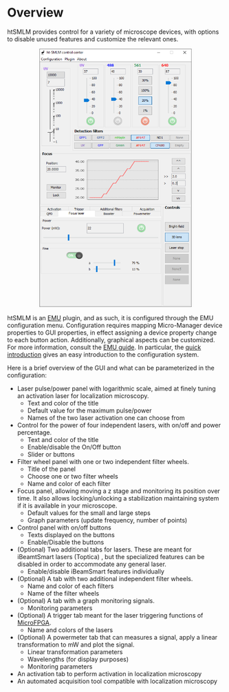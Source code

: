 # Overview

htSMLM provides control for a variety of microscope devices, with options to disable unused features and customize the relevant ones.

<p align="center">
  <img height="600" src="img/htsmlm.png">
</p>

htSMLM is an [EMU]( https://github.com/jdeschamps/EMU ) plugin, and as such, it is configured through the EMU configuration menu. Configuration requires mapping Micro-Manager device properties to GUI properties, in effect assigning a device property change to each button action. Additionally, graphical aspects can be customized. For more information, consult the [EMU guide](https://jdeschamps.github.io/EMU-guide/). In particular, the [quick introduction](https://jdeschamps.github.io/EMU-guide/quickintro.html) gives an easy introduction to the configuration system.

Here is a brief overview of the GUI and what can be parameterized in the configuration:

- Laser pulse/power panel with logarithmic scale, aimed at finely tuning an activation laser for localization microscopy.
  - Text and color of the title
  - Default value for the maximum pulse/power
  - Names of the two laser activation one can choose from
- Control for the power of four independent lasers, with on/off and power percentage.
  - Text and color of the title
  - Enable/disable the On/Off button
  - Slider or buttons
- Filter wheel panel with one or two independent filter wheels.
  - Title of the panel
  - Choose one or two filter wheels
  - Name and color of each filter
- Focus panel, allowing moving a z stage and monitoring its position over time. It also allows locking/unlocking a stabilization maintaining system if it is available in your microscope.
  - Default values for the small and large steps
  - Graph parameters (update frequency, number of points)
- Control panel with on/off buttons
  - Texts displayed on the buttons
  -  Enable/Disable the buttons
- (Optional) Two additional tabs for lasers. These are meant for iBeamtSmart lasers (Toptica) , but the specialized features can be disabled in order to accommodate any general laser.
  - Enable/disable iBeamSmart features individually
- (Optional) A tab with two additional independent filter wheels.
  - Name and color of each filters
  - Name of the filter wheels
- (Optional) A tab with a graph monitoring signals.
  - Monitoring parameters
- (Optional) A trigger tab meant for the laser triggering functions of [MicroFPGA](https://github.com/jdeschamps/MicroFPGA).
  - Name and colors of the lasers
- (Optional) A powermeter tab that can measures a signal, apply a linear transformation to mW and plot the signal.
  - Linear transformation parameters
  - Wavelengths (for display purposes)
  - Monitoring parameters
- An activation tab to perform activation in localization microscopy
- An automated acquisition tool compatible with localization microscopy

